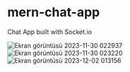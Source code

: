 # mern-chat-app
Chat App built with Socket.io

![Ekran görüntüsü 2023-11-30 022937](https://github.com/ahmetkasap1/mern-chat-app/assets/150008704/e36282ed-5dd6-44a8-adb0-339c03dac121) ![Ekran görüntüsü 2023-11-30 023220](https://github.com/ahmetkasap1/mern-chat-app/assets/150008704/876c2637-e9bf-47be-98f5-5fa8cd0f7006)
![Ekran görüntüsü 2023-12-02 013156](https://github.com/ahmetkasap1/mern-chat-app/assets/150008704/8674d7b6-c604-49ad-827c-c93c49f4daa4)

